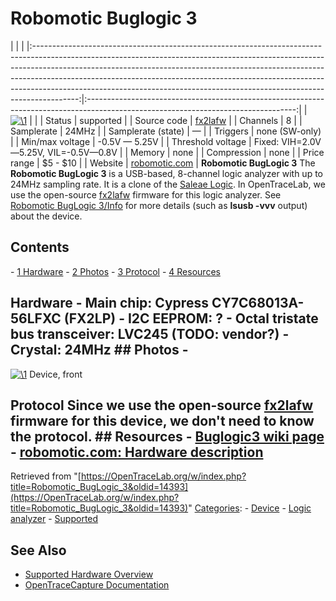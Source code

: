 # Robomotic Buglogic 3

| | | |:-----------------------------------------------------------------------------------------------------------------------------------------------------------------------------------------------------------------------------------------------------------------------------------------------------------------------------------------------------------------------------------------------------------------:|:----------------------------------------------------------------------------------------------------------------------------------:| | [![\1](../../assets/hardware/general/\2)](./File:Robomotic_buglogic3.png.html) | | | Status | supported | | Source code | [fx2lafw](http://github.com/OpenTraceLab/?p=OpenTraceCapture.git;a=tree;f=src/hardware/fx2lafw) | | Channels | 8 | | Samplerate | 24MHz | | Samplerate (state) | — | | Triggers | none (SW-only) | | Min/max voltage | -0.5V — 5.25V | | Threshold voltage | Fixed: VIH=2.0V—5.25V, VIL=-0.5V—0.8V | | Memory | none | | Compression | none | | Price range | \$5 - \$10 | | Website | [robomotic.com](http://norduino.robomotic.com/products-page/categories/buglogic3/) | **Robomotic BugLogic 3** The **Robomotic BugLogic 3** is a USB-based, 8-channel logic analyzer with up to 24MHz sampling rate. It is a clone of the [Saleae Logic](Saleae_Logic.html "Saleae Logic"). In OpenTraceLab, we use the open-source [fx2lafw](Fx2lafw.html "Fx2lafw") firmware for this logic analyzer. See [Robomotic BugLogic 3/Info](Robomotic_BugLogic_3/Info.html "Robomotic BugLogic 3/Info") for more details (such as **lsusb -vvv** output) about the device. 
## Contents 
\- [1 Hardware](Robomotic_BugLogic_3.html#Hardware) \- [2 Photos](Robomotic_BugLogic_3.html#Photos) \- [3 Protocol](Robomotic_BugLogic_3.html#Protocol) \- [4 Resources](Robomotic_BugLogic_3.html#Resources) 
## Hardware \- **Main chip:** Cypress CY7C68013A-56LFXC (FX2LP) \- **I2C EEPROM**: ? \- **Octal tristate bus transceiver**: LVC245 (TODO: vendor?) \- **Crystal**: 24MHz ## Photos \- 
[![\1](../../assets/hardware/general/\2)](./File:Robomotic_buglogic3.jpg.html)
Device, front
## Protocol Since we use the open-source [fx2lafw](Fx2lafw.html "Fx2lafw") firmware for this device, we don't need to know the protocol. ## Resources \- [Buglogic3 wiki page](http://www.norduino.org/index.php?title=BugLogic3_board) \- [robomotic.com: Hardware description](http://norduino.robomotic.com/products-page/categories/buglogic3/)
Retrieved from "[https://OpenTraceLab.org/w/index.php?title=Robomotic_BugLogic_3&oldid=14393](https://OpenTraceLab.org/w/index.php?title=Robomotic_BugLogic_3&oldid=14393)" 
[Categories](specialcategories-specialcategories.md): \- [Device](./Category:Device.html "Category:Device") \- [Logic analyzer](./Category:Logic_analyzer.html "Category:Logic analyzer") \- [Supported](./Category:Supported.html "Category:Supported")

## See Also
- [Supported Hardware Overview](../supported-hardware.md)
- [OpenTraceCapture Documentation](../../opentracecapture/overview.md)

